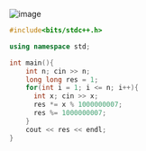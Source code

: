 ![image](https://github.com/user-attachments/assets/ec6d72ff-8144-4c07-8c0a-8b43993e78f1)

```cpp
#include<bits/stdc++.h>

using namespace std;

int main(){
    int n; cin >> n;
    long long res = 1;
    for(int i = 1; i <= n; i++){
      int x; cin >> x;
      res *= x % 1000000007;
      res %= 1000000007;
    }
    cout << res << endl;
}
```
